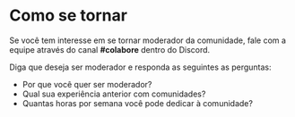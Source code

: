 # Como se tornar

Se você tem interesse em se tornar moderador da comunidade, fale com a equipe através do canal **#colabore** dentro do Discord.

Diga que deseja ser moderador e responda as seguintes as perguntas:

* Por que você quer ser moderador?
* Qual sua experiência anterior com comunidades?
* Quantas horas por semana você pode dedicar à comunidade?
